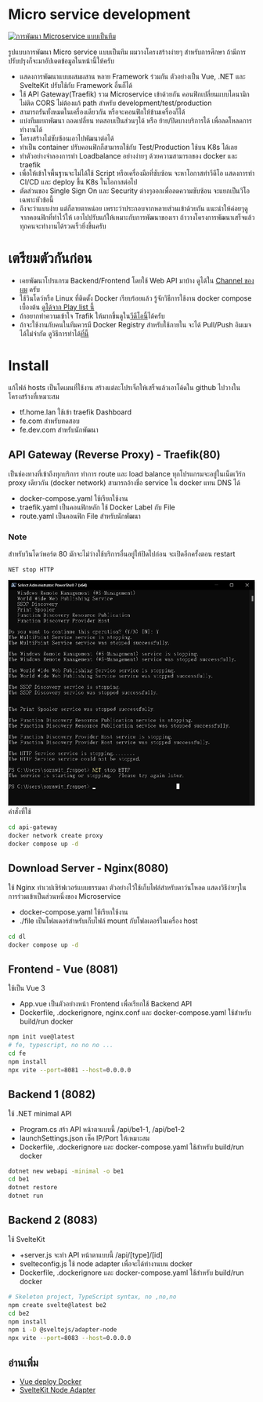 # Micro service development
[![การพัฒนา Microservice แบบเป็นทีม](https://img.youtube.com/vi/-zfABqdhmPg/0.jpg)](https://youtu.be/-zfABqdhmPg "การพัฒนา Microservice แบบเป็นทีม")

รูปแบบการพัฒนา Micro service แบบเป็นทีม ผมวางโครงสร้างง่ายๆ 
สำหรับการศึกษา ถ้ามีการปรับปรุงก็จะมาอัปเดตข้อมูลในหน้านี้ให้ครับ 
- แสดงการพัฒนาแบบผสมผสาน หลาย Framework ร่วมกัน ตัวอย่างเป็น Vue, .NET และ SvelteKit ปรับใช้กับ Framework อื่นก็ได้
- ใช้ API Gateway(Traefik) รวม Microservice เข้าด้วยกัน คอนฟิกเปลี่ยนแบบไดนามิก ไม่ติด CORS ไม่ต้องแก้ path สำหรับ development/test/production 
- สามารถรันทั้งหมดในเครื่องเดียวกัน หรือจะคอนฟิกให้ข้ามเครื่องก็ได้ 
- แบ่งทีมแยกพัฒนา ถอดเปลี่ยน ทดสอบเป็นส่วนๆได้ หรือ ย้าย/ปิดบางบริการได้ เพื่อลดโหลดการทำงานได้
- โครงสร้างไม่ซับซ้อนเอาไปพัฒนาต่อได้ 
- ทำเป็น container ปรับคอนฟิกก็สามารถใช้กับ Test/Production ใช้บน K8s ได้เลย
- ทำตัวอย่างจำลองการทำ Loadbalance อย่างง่ายๆ ด้วยความสามารถของ docker และ traefik
- เพื่อให้เข้าใจพื้นฐานจะไม่ได้ใช้ Script หรือเครื่องมือที่ซับซ้อน จะหาโอกาสทำวีดีโอ แสดงการทำ CI/CD และ deploy ขึ้น K8s ในโอกาสต่อไป 
- ตัดส่วนของ Single Sign On และ Security ต่างๆออกเพื่อลดความซับซ้อน จะแยกเป็นวีโอเฉพาะหัวข้อนี้
- ถึงจะว่าแบบง่าย แต่ก็ลายตาหน่อย เพราะว่าประกอบจากหลายส่วนเข้าด้วยกัน แนะนำให้ค่อยๆดูจากคอนฟิกที่ทำไว้ให้ เอาไปปรับแก้ให้เหมาะกับการพัฒนาของเรา ถ้าวางโครงการพัฒนาเสร็จแล้วทุกคนจะทำงานได้รวดเร็วยิ่งขึ้นครับ 

# เตรียมตัวกันก่อน
- เคยพัฒนาโปรแกรม Backend/Frontend โดยใช้ Web API มาบ้าง ดูได้ใน [Channel ของผม](https://www.youtube.com/@schooltechx?sub_confirmation=1) ครับ
- ใช้วินโดว์หรือ Linux ที่ติดตั้ง Docker เรียบร้อยแล้ว รู้จักวิธีการใช้งาน docker compose เบื้องต้น [ดูได้จาก Play list นี้](https://www.youtube.com/watch?v=8g_GwM60MaU&list=PLWMbTFbTi55P6Vzv9a-un9oFZY-PwMj98)
- ถ้าอยากทำความเข้าใจ Trafik ให้มากขึ้นดูใน[วีดีโอนี้](https://www.youtube.com/watch?v=DgxRcFlccsU&list=PLWMbTFbTi55P6Vzv9a-un9oFZY-PwMj98&index=14&t=23s)ได้ครับ
- ถ้าจะใช้งานกับคนในทีมควรมี Docker Registry สำหรับใช้ภายใน จะได้ Pull/Push อิมเมจได้ไม่จำกัด ดูวิธีการทำได้[ที่นี้](https://www.youtube.com/watch?v=NJ5zcvvdL9o&list=PLWMbTFbTi55OtdeRGeerLFQSTw61cEGni&index=6)


# Install
แก้ไฟล์ hosts เป็นโดเมนที่ใช้งาน 
สร้างแต่ละโปรเจ็กให้เสร็จแล้วเอาโค้ดใน github ไปวางในโครงสร้างที่เหมาะสม
- tf.home.lan ใช้เข้า traefik Dashboard
- fe.com สำหรับทดสอบ
- fe.dev.com สำหรับนักพัฒนา

## API Gateway (Reverse Proxy) - Traefik(80)
เป็นช่องทางที่เข้าถึงทุกบริการ ทำการ route และ load balance ทุกโปรแกรมจะอยู่ในเน็ตเวิร์ก proxy เดียวกัน (docker network) สามารถอ้างชื่อ service ใน docker แทน DNS ได้
- docker-compose.yaml ใช้เรียกใช้งาน 
- traefik.yaml เป็นคอนฟิกหลัก ใช้ Docker Label กับ File
- route.yaml เป็นคอนฟิก File สำหรับนักพัฒนา
### Note
สำหรับวินโดว์พอร์ต 80 มักจะไม่ว่างใช้บริการอื่นอยู่ให้ปิดไปก่อน จะเปิดอีกครั้งตอน restart
``` 
NET stop HTTP
```
![NET stop HTTP](./img/stop-http.png "NET stop HTTP")
คำสั่งที่ใช้
``` bash
cd api-gateway
docker network create proxy
docker compose up -d
```
## Download Server - Nginx(8080)
ใช้ Nginx ทำเวปเซิร์ฟเวอร์แบบธรรมดา ตัวอย่างไว้ใช้เก็บไฟล์สำหรับดาว์นโหลด แสดงวิธีง่ายๆในการร่วมเข้าเป็นส่วนหนึ่งของ Microservice 

- docker-compose.yaml ใช้เรียกใช้งาน 
- ./file เป็นโฟลเดอร์สำหรับเก็บไฟล์ mount กับโฟลเดอร์ในเครื่อง host
``` bash
cd dl
docker compose up -d
```
## Frontend - Vue (8081)
ใช้เป็น Vue 3
- App.vue เป็นตัวอย่างหน้า Frontend เพื่อเรียกใช้ Backend API
- Dockerfile, .dockerignore, nginx.conf และ docker-compose.yaml ใช้สำหรับ build/run docker
``` bash
npm init vue@latest
# fe, typescript, no no no ...
cd fe
npm install
npx vite --port=8081 --host=0.0.0.0
```

## Backend 1 (8082)
ใช้ .NET minimal API
- Program.cs สร้า API หน้าตาแบบนี้ /api/be1-1, /api/be1-2
- launchSettings.json เซ็ค IP/Port ให้เหมาะสม
- Dockerfile, .dockerignore และ docker-compose.yaml ใช้สำหรับ build/run docker


``` bash
dotnet new webapi -minimal -o be1
cd be1
dotnet restore
dotnet run
```
## Backend 2 (8083)
ใช้ SvelteKit 
- +server.js จะทำ API หน้าตาแบบนี้ /api/[type]/[id]
- svelteconfig.js ใช้ node adapter เพื่อจะได้ทำงานบน docker
- Dockerfile, .dockerignore และ docker-compose.yaml ใช้สำหรับ build/run docker
``` bash
# Skeleton project, TypeScript syntax, no ,no,no
npm create svelte@latest be2
cd be2
npm install
npm i -D @sveltejs/adapter-node
npx vite --port=8083 --host=0.0.0.0
```
## อ่านเพิ่ม
- [Vue deploy Docker](https://cli.vuejs.org/guide/deployment.html#docker-nginx) 
- [SvelteKit Node Adapter](https://kit.svelte.dev/docs/adapter-node)
